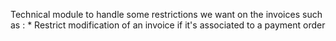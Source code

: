 Technical module to handle some restrictions we want on the invoices
such as : \* Restrict modification of an invoice if it's associated to a
payment order
